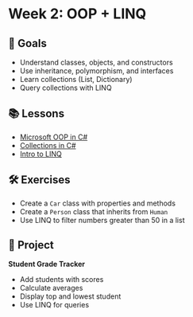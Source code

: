 # Week 2: OOP + LINQ

## 🎯 Goals
- Understand classes, objects, and constructors
- Use inheritance, polymorphism, and interfaces
- Learn collections (List, Dictionary)
- Query collections with LINQ

## 📚 Lessons
- [Microsoft OOP in C#](https://learn.microsoft.com/en-us/dotnet/csharp/fundamentals/tutorials/oop)
- [Collections in C#](https://learn.microsoft.com/en-us/dotnet/csharp/collections)
- [Intro to LINQ](https://learn.microsoft.com/en-us/dotnet/csharp/linq/)

## 🛠 Exercises
- Create a `Car` class with properties and methods
- Create a `Person` class that inherits from `Human`
- Use LINQ to filter numbers greater than 50 in a list

## 📌 Project
**Student Grade Tracker**
- Add students with scores
- Calculate averages
- Display top and lowest student
- Use LINQ for queries
